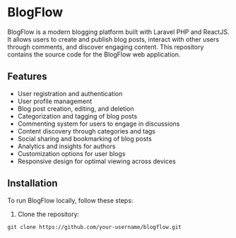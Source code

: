 # BlogFlow

BlogFlow is a modern blogging platform built with Laravel PHP and ReactJS. It allows users to create and publish blog posts, interact with other users through comments, and discover engaging content. This repository contains the source code for the BlogFlow web application.

## Features

- User registration and authentication
- User profile management
- Blog post creation, editing, and deletion
- Categorization and tagging of blog posts
- Commenting system for users to engage in discussions
- Content discovery through categories and tags
- Social sharing and bookmarking of blog posts
- Analytics and insights for authors
- Customization options for user blogs
- Responsive design for optimal viewing across devices

## Installation

To run BlogFlow locally, follow these steps:

1. Clone the repository:

```shell
git clone https://github.com/your-username/blogflow.git
